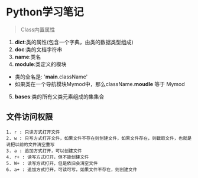 # Python学习笔记
>Class内置属性
1. __dict__:类的属性(包含一个字典，由类的数据类型组成)
2. __doc__:类的文档字符串
3. __name__:类名
4. __module__:类定义的模块
  - 类的全名是: '__main__.className'
  - 如果类在一个导航模块Mymod中，那么className.__moudle__ 等于 Mymod
5. __bases__:类的所有父类元素组成的集集合


## 文件访问权限
    1. r : 只读方式打开文件
    2. w : 只写方式打开文件，如果文件不存在则创建文件，如果文件存在，则截取文件，也就是说把以前的文件清空重写
    3. a : 追加方式打开，可以创建文件
    4. r+ : 读写方式打开，但不能创建文件
    5. W+ : 读写方式打开，但是依旧会清空文件
    6. a+ : 追加方式打开，可读可写，如果文件不存在，则创建文件

